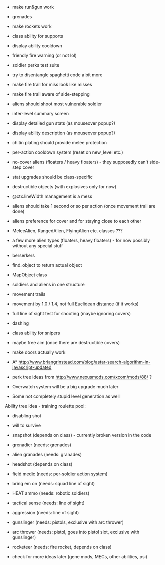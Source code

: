 * make run&gun work
* grenades
* make rockets work
* class ability for supports

* display ability cooldown
* friendly fire warning (or not lol)
* soldier perks test suite
* try to disentangle spaghetti code a bit more
* make fire trail for miss look like misses
* make fire trail aware of side-stepping
* aliens should shoot most vulnerable soldier
* inter-level summary screen
* display detailed gun stats (as mouseover popup?)
* display ability description (as mouseover popup?)
* chitin plating should provide melee protection
* per-action cooldown system (reset on new_level etc.)
* no-cover aliens (floaters / heavy floaters) - they supposedly can't side-step cover
* stat upgrades should be class-specific
* destructible objects (with explosives only for now)
* @ctx.lineWidth management is a mess
* aliens should take 1 second or so per action (once movement trail are done)
* aliens preference for cover and for staying close to each other
* MeleeAlien, RangedAlien, FlyingAlien etc. classes ???
* a few more alien types (floaters, heavy floaters) - for now possibly without any special stuff
* berserkers
* find_object to return actual object
* MapObject class
* soldiers and aliens in one structure
* movement trails
* movement by 1.0 / 1.4, not full Euclidean distance (if it works)
* full line of sight test for shooting (maybe ignoring covers)
* dashing
* class ability for snipers
* maybe free aim (once there are destructible covers)
* make doors actually work

* A* http://www.briangrinstead.com/blog/astar-search-algorithm-in-javascript-updated
* perk tree ideas from http://www.nexusmods.com/xcom/mods/88/ ?
* Overwatch system will be a big upgrade much later
* Some not completely stupid level generation as well

Ability tree idea - training roulette pool:
* disabling shot
* will to survive
* snapshot (depends on class) - currently broken version in the code
* grenadier (needs: grenades)
* alien granades (needs: granades)
* headshot (depends on class)
* field medic (needs: per-soldier action system)
* bring em on (needs: squad line of sight)
* HEAT ammo (needs: robotic soldiers)
* tactical sense (needs: line of sight)
* aggression (needs: line of sight)
* gunslinger (needs: pistols, exclusive with arc thrower)
* arc thrower (needs: pistol, goes into pistol slot, exclusive with gunslinger)
* rocketeer (needs: fire rocket, depends on class)

* check for more ideas later (gene mods, MECs, other abilities, psi)

